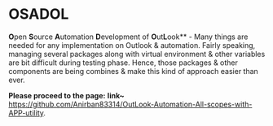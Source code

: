 # OSADOL
**O**pen **S**ource **A**utomation **D**evelopment of **O**ut**L**ook**  - Many things are needed for any implementation on Outlook &amp; automation. Fairly speaking, managing several packages along with virtual environment &amp; other variables are bit difficult during testing phase. Hence, those packages &amp; other components are being combines &amp; make this kind of approach easier than ever. 


**Please proceed to the page:**
**link~** https://github.com/Anirban83314/OutLook-Automation-All-scopes-with-APP-utility.
